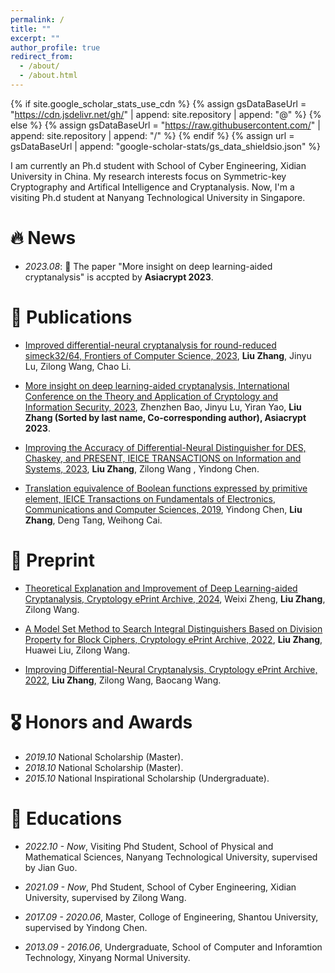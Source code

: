 ```yaml
---
permalink: /
title: ""
excerpt: ""
author_profile: true
redirect_from: 
  - /about/
  - /about.html
---
```


{% if site.google_scholar_stats_use_cdn %}
{% assign gsDataBaseUrl = "https://cdn.jsdelivr.net/gh/" | append: site.repository | append: "@" %}
{% else %}
{% assign gsDataBaseUrl = "https://raw.githubusercontent.com/" | append: site.repository | append: "/" %}
{% endif %}
{% assign url = gsDataBaseUrl | append: "google-scholar-stats/gs_data_shieldsio.json" %}

<span class='anchor' id='about-me'></span>

I am currently an Ph.d student with School of Cyber Engineering, Xidian University in China. My research interests focus on Symmetric-key Cryptography and Artifical Intelligence and Cryptanalysis. Now, I'm a visiting Ph.d student at Nanyang Technological University in Singapore.


# 🔥 News

- *2023.08*: 🎉 The paper "More insight on deep learning-aided cryptanalysis" is accpted by **Asiacrypt 2023**.

# 📝 Publications 

- [Improved differential-neural cryptanalysis for round-reduced simeck32/64, Frontiers of Computer Science, 2023](https://link.springer.com/article/10.1007/s11704-023-3261-z), **Liu Zhang**, Jinyu Lu, Zilong Wang, Chao Li. 

- [More insight on deep learning-aided cryptanalysis, International Conference on the Theory and Application of Cryptology and Information Security, 2023](https://link.springer.com/chapter/10.1007/978-981-99-8727-6_15), Zhenzhen Bao, Jinyu Lu, Yiran Yao, **Liu Zhang (Sorted by last name, Co-corresponding author), Asiacrypt 2023**. 

- [Improving the Accuracy of Differential-Neural Distinguisher for DES, Chaskey, and PRESENT, IEICE TRANSACTIONS on Information and Systems, 2023](https://search.ieice.org/bin/summary.php?id=e106-d_7_1240), **Liu Zhang**, Zilong Wang , Yindong Chen. 

- [Translation equivalence of Boolean functions expressed by primitive element, IEICE Transactions on Fundamentals of Electronics, Communications and Computer Sciences, 2019](https://search.ieice.org/bin/summary.php?id=e102-a_4_672), Yindong Chen, **Liu Zhang**, Deng Tang, Weihong Cai. 

# 📝 Preprint

- [Theoretical Explanation and Improvement of Deep Learning-aided Cryptanalysis, Cryptology ePrint Archive, 2024](https://eprint.iacr.org/2024/322), Weixi Zheng, **Liu Zhang**, Zilong Wang. 

- [A Model Set Method to Search Integral Distinguishers Based on Division Property for Block Ciphers, Cryptology ePrint Archive, 2022](https://eprint.iacr.org/2022/720), **Liu Zhang**, Huawei Liu, Zilong Wang. 

- [Improving Differential-Neural Cryptanalysis, Cryptology ePrint Archive, 2022](https://eprint.iacr.org/2022/183), **Liu Zhang**, Zilong Wang, Baocang Wang. 

# 🎖 Honors and Awards

- *2019.10* National Scholarship (Master). 
- *2018.10* National Scholarship (Master). 
- *2015.10* National Inspirational Scholarship (Undergraduate). 


# 📖 Educations

- *2022.10 - Now*, Visiting Phd Student, School of Physical and Mathematical Sciences, Nanyang Technological University, supervised by Jian Guo.

- *2021.09 - Now*, Phd Student, School of Cyber Engineering, Xidian University, supervised by Zilong Wang.

- *2017.09 - 2020.06*, Master, Colloge of Engineering, Shantou University, supervised by Yindong Chen.

- *2013.09 - 2016.06*, Undergraduate, School of Computer and Inforamtion Technology, Xinyang Normal University.

<!-- # 💬 Invited Talks
- *2021.06*, Lorem ipsum dolor sit amet, consectetur adipiscing elit. Vivamus ornare aliquet ipsum, ac tempus justo dapibus sit amet. 
- *2021.03*, Lorem ipsum dolor sit amet, consectetur adipiscing elit. Vivamus ornare aliquet ipsum, ac tempus justo dapibus sit amet.  \| [\[video\]](https://github.com/)

# 💻 Internships
- *2019.05 - 2020.02*, [Lorem](https://github.com/), China. -->